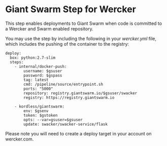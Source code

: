 # Giant Swarm Step for Wercker
This step enables deployments to Giant Swarm when code is committed to a Wercker and Swarm enabled repository.

You may use the step by including the following in your *wercker.yml* file, which includes the pushing of the container to the registry:

```
deploy:
  box: python:2.7-slim
  steps:
    - internal/docker-push:
        username: $gsuser 
        password: $gspass
        tag: latest
        cmd: /pipeline/source/entrypoint.sh
        ports: "5000"
        repository: registry.giantswarm.io/$gsuser/swacker
        registry: https://registry.giantswarm.io

    - kordless/giantswarm:
        env: $gsenv
        token: $gstoken
        opts: --var=gsuser=$gsuser
        update: swacker/swacker-service/flask
```

Please note you will need to create a deploy target in your account on wercker.com.


